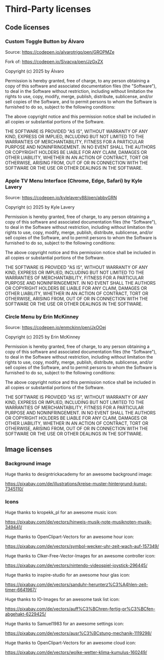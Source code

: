 # Third-Party licenses
## Code licenses
### Custom Toggle Button by Álvaro

Source: https://codepen.io/alvarotrigo/pen/GROPMZe

Fork of: https://codepen.io/Sivacva/pen/JzGxZX

Copyright (c) 2025 by Álvaro

Permission is hereby granted, free of charge, to any person obtaining a copy of this software and associated 
documentation files (the "Software"), to deal in the Software without restriction, including without limitation 
the rights to use, copy, modify, merge, publish, distribute, sublicense, and/or sell copies of the Software, 
and to permit persons to whom the Software is furnished to do so, subject to the following conditions:

The above copyright notice and this permission notice shall be included in all copies or substantial portions of the Software.

THE SOFTWARE IS PROVIDED "AS IS", WITHOUT WARRANTY OF ANY KIND, EXPRESS OR IMPLIED, INCLUDING BUT NOT 
LIMITED TO THE WARRANTIES OF MERCHANTABILITY, FITNESS FOR A PARTICULAR PURPOSE AND NONINFRINGEMENT. 
IN NO EVENT SHALL THE AUTHORS OR COPYRIGHT HOLDERS BE LIABLE FOR ANY CLAIM, DAMAGES OR OTHER LIABILITY, 
WHETHER IN AN ACTION OF CONTRACT, TORT OR OTHERWISE, ARISING FROM, OUT OF OR IN CONNECTION WITH THE SOFTWARE 
OR THE USE OR OTHER DEALINGS IN THE SOFTWARE.

### Apple TV Menu Interface (Chrome, Edge, Safari) by Kyle Lavery

Source: https://codepen.io/kylelavery88/pen/abbvGRN

Copyright (c) 2025 by Kyle Lavery

Permission is hereby granted, free of charge, to any person obtaining a copy of this software and associated 
documentation files (the "Software"), to deal in the Software without restriction, including without limitation 
the rights to use, copy, modify, merge, publish, distribute, sublicense, and/or sell copies of the Software, 
and to permit persons to whom the Software is furnished to do so, subject to the following conditions:

The above copyright notice and this permission notice shall be included in all copies or substantial portions of the Software.

THE SOFTWARE IS PROVIDED "AS IS", WITHOUT WARRANTY OF ANY KIND, EXPRESS OR IMPLIED, INCLUDING BUT NOT 
LIMITED TO THE WARRANTIES OF MERCHANTABILITY, FITNESS FOR A PARTICULAR PURPOSE AND NONINFRINGEMENT. 
IN NO EVENT SHALL THE AUTHORS OR COPYRIGHT HOLDERS BE LIABLE FOR ANY CLAIM, DAMAGES OR OTHER LIABILITY, 
WHETHER IN AN ACTION OF CONTRACT, TORT OR OTHERWISE, ARISING FROM, OUT OF OR IN CONNECTION WITH THE SOFTWARE 
OR THE USE OR OTHER DEALINGS IN THE SOFTWARE.

### Circle Menu by Erin McKinney

Source: https://codepen.io/enmckinn/pen/JxOOej

Copyright (c) 2025 by Erin McKinney

Permission is hereby granted, free of charge, to any person obtaining a copy of this software and associated 
documentation files (the "Software"), to deal in the Software without restriction, including without limitation 
the rights to use, copy, modify, merge, publish, distribute, sublicense, and/or sell copies of the Software, 
and to permit persons to whom the Software is furnished to do so, subject to the following conditions:

The above copyright notice and this permission notice shall be included in all copies or substantial portions of the Software.

THE SOFTWARE IS PROVIDED "AS IS", WITHOUT WARRANTY OF ANY KIND, EXPRESS OR IMPLIED, INCLUDING BUT NOT 
LIMITED TO THE WARRANTIES OF MERCHANTABILITY, FITNESS FOR A PARTICULAR PURPOSE AND NONINFRINGEMENT. 
IN NO EVENT SHALL THE AUTHORS OR COPYRIGHT HOLDERS BE LIABLE FOR ANY CLAIM, DAMAGES OR OTHER LIABILITY, 
WHETHER IN AN ACTION OF CONTRACT, TORT OR OTHERWISE, ARISING FROM, OUT OF OR IN CONNECTION WITH THE SOFTWARE 
OR THE USE OR OTHER DEALINGS IN THE SOFTWARE.

## Image licenses
### Background image
Huge thanks to designtrickacademy for an awesome background image:

https://pixabay.com/de/illustrations/kreise-muster-hintergrund-kunst-7345110/

### Icons
Huge thanks to kropekk_pl for an awesome music icon:

https://pixabay.com/de/vectors/hinweis-musik-note-musiknoten-musik-349441/

Huge thanks to OpenClipart-Vectors for an awesome hour icon:

https://pixabay.com/de/vectors/symbol-wecker-uhr-zeit-wach-auf-157349/

Huge thanks to Clker-Free-Vector-Images for an awesome controller icon:

https://pixabay.com/de/vectors/nintendo-videospiel-joystick-296445/

Huge thanks to inspire-studio for an awesome hour glas icon:

https://pixabay.com/de/vectors/sanduhr-herunterz%C3%A4hlen-zeit-timer-6641967/

Huge thanks to IO-Images for an awesome task list icon:

https://pixabay.com/de/vectors/auff%C3%BChren-fertig-pr%C3%BCfen-abgehakt-6229425/

Huge thanks to Samuel1983 for an awesome settings icon:

https://pixabay.com/de/vectors/ausr%C3%BCstung-mechanik-1119298/

Huge thanks to OpenClipart-Vectors for an awesome cloud icon:

https://pixabay.com/de/vectors/wolke-wetter-klima-kumulus-160249/